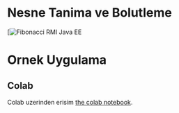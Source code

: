 # Nesne Tanima ve Bolutleme

[![Fibonacci RMI Java EE](https://www.youtube.com/watch?v=KoOxnYbQV4o  "RMI Fibonacci Java")

# Ornek Uygulama
## Colab
Colab uzerinden erisim  [the colab notebook](https://colab.research.google.com/drive/1NT5InAljpJroLBW44TObneislSnQmyz5).
